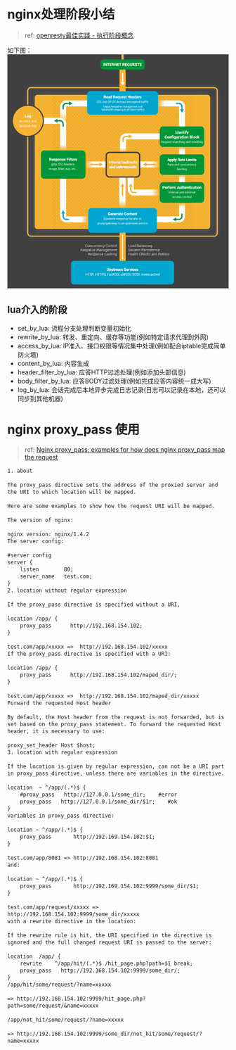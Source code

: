 
# nginx处理阶段小结
> ref: [openresty最佳实践 - 执行阶段概念](https://moonbingbing.gitbooks.io/openresty-best-practices/content/ngx_lua/phase.html)

如下图：
![](pics/step.png)

## lua介入的阶段
* set_by_lua: 流程分支处理判断变量初始化
* rewrite_by_lua: 转发、重定向、缓存等功能(例如特定请求代理到外网)
* access_by_lua: IP准入、接口权限等情况集中处理(例如配合iptable完成简单防火墙)
* content_by_lua: 内容生成
* header_filter_by_lua: 应答HTTP过滤处理(例如添加头部信息)
* body_filter_by_lua: 应答BODY过滤处理(例如完成应答内容统一成大写)
* log_by_lua: 会话完成后本地异步完成日志记录(日志可以记录在本地，还可以同步到其他机器)

# nginx proxy_pass 使用
> ref: [Nginx proxy_pass: examples for how does nginx proxy_pass map the request](http://www.liaohuqiu.net/posts/nginx-proxy-pass/)

```
1. about

The proxy_pass directive sets the address of the proxied server and the URI to which location will be mapped.

Here are some examples to show how the request URI will be mapped.

The version of nginx:

nginx version: nginx/1.4.2
The server config:

#server config
server {
    listen        80;
    server_name   test.com;
}
2. location without regular expression

If the proxy_pass directive is specified without a URI,

location /app/ {
    proxy_pass      http://192.168.154.102;
}

test.com/app/xxxxx =>  http://192.168.154.102/xxxxx
If the proxy_pass directive is specified with a URI:

location /app/ {
    proxy_pass      http://192.168.154.102/maped_dir/;
}

test.com/app/xxxxx =>  http://192.168.154.102/maped_dir/xxxxx
Forward the requested Host header

By default, the Host header from the request is not forwarded, but is set based on the proxy_pass statement. To forward the requested Host header, it is necessary to use:

proxy_set_header Host $host;
3. location with regular expression

If the location is given by regular expression, can not be a URI part in proxy_pass directive, unless there are variables in the directive.

location  ~ ^/app/(.*)$ {
    #proxy_pass   http://127.0.0.1/some_dir;    #error
    proxy_pass   http://127.0.0.1/some_dir/$1r;    #ok
}
variables in proxy_pass directive:

location ~ ^/app/(.*)$ {
    proxy_pass       http://192.169.154.102:$1;
}

test.com/app/8081 => http://192.168.154.102:8081
and:

location ~ ^/app/(.*)$ {
    proxy_pass       http://192.169.154.102:9999/some_dir/$1;
}

test.com/app/request/xxxxx => http://192.168.154.102:9999/some_dir/xxxxx
with a rewrite directive in the location:

If the rewrite rule is hit, the URI specified in the directive is ignored and the full changed request URI is passed to the server:

location  /app/ {
    rewrite    ^/app/hit/(.*)$ /hit_page.php?path=$1 break;
    proxy_pass   http://192.168.154.102:9999/some_dir/;
}
/app/hit/some/request/?name=xxxxx

=> http://192.168.154.102:9999/hit_page.php?path=some/request/&name=xxxxx

/app/not_hit/some/request/?name=xxxxx

=> http://192.168.154.102:9999/some_dir/not_hit/some/request/?name=xxxxx
```

